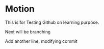 # Motion

This is for Testing Github on learning purpose.

Next will be branching

Add another line, modifying commit
